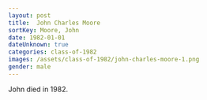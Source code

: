 ```yaml
---
layout: post
title:  John Charles Moore
sortKey: Moore, John
date: 1982-01-01
dateUnknown: true
categories: class-of-1982
images: /assets/class-of-1982/john-charles-moore-1.png
gender: male
---
```

John died in 1982.
